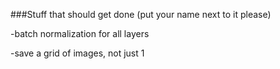 ###Stuff that should get done (put your name next to it please)


-batch normalization for all layers

-save a grid of images, not just 1